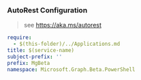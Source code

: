 ### AutoRest Configuration

> see https://aka.ms/autorest

``` yaml
require:
  - $(this-folder)/../Applications.md
title: $(service-name)
subject-prefix: ''
prefix: MgBeta
namespace: Microsoft.Graph.Beta.PowerShell
```
